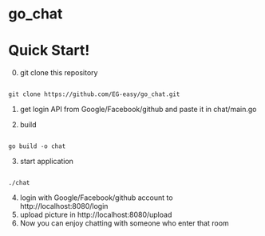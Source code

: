 # go_chat

# Quick Start!
0. git clone this repository
```ruby:~

git clone https://github.com/EG-easy/go_chat.git

```
1. get login API from Google/Facebook/github and paste it in chat/main.go

2. build
```ruby:~/go_chat/chat

go build -o chat

```

3. start application
```ruby:~/go_chat/chat

./chat

```

4. login with Google/Facebook/github account to http://localhost:8080/login
5. upload picture in http://localhost:8080/upload
6. Now you can enjoy chatting with someone who enter that room

